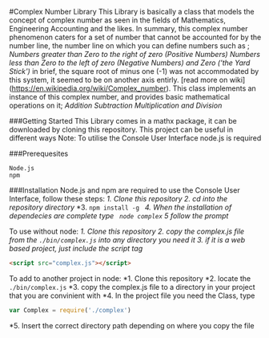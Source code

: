 #Complex Number Library
This Library is basically a class that models the concept of complex number
  as seen in the fields of Mathematics, Engineering Accounting and the likes.
  In summary, this complex number phenomenon caters for a set of number that 
  cannot be accounted for by the number line, the number line on which you can 
  define numbers such as ;
  *Numbers greater than Zero to the right of zero (Positive Numbers)*
  *Numbers less than Zero to the left of zero (Negative Numbers)*
  *and Zero ('the Yard Stick')*
  in brief, the square root of minus one (-1) was not accommodated by this system, it seemed to be on another axis entirly. [read more on wiki] (https://en.wikipedia.org/wiki/Complex_number).
  This class implements an instance of this complex number, and provides basic mathematical operations on it;
  *Addition*
  *Subtraction*
  *Multiplication*
  *and Division*

###Getting Started
This Library comes in a mathx package, it can be downloaded by cloning this repository.
This project can be useful in different ways
Note: To utilise the Console User Interface node.js is required

###Prerequesites
```
Node.js
npm
```

###Installation
Node.js and npm are required to use the Console User Interface, follow these steps:
*1. Clone this repository*
*2. cd into the repository directory*
*3. ```npm install -g ```
*4. When the installation of dependecies are complete type ``` node complex```*
*5 follow the prompt*

To use without node:
*1. Clone this repository*
*2. copy the complex.js file from the ``` ./bin/complex.js ``` into any directory you need it*
*3. if it is a web based project, just include the script tag*
```html
<script src="complex.js"></script>
```

To add to another project in node:
*1. Clone this repository
*2. locate the ```./bin/complex.js```
*3. copy the complex.js file to a directory in your project that you are convinient with
*4. In the project file you need the Class, type
```javascript
var Complex = require('./complex')
```
*5. Insert the correct directory path depending on where you copy the file


  


